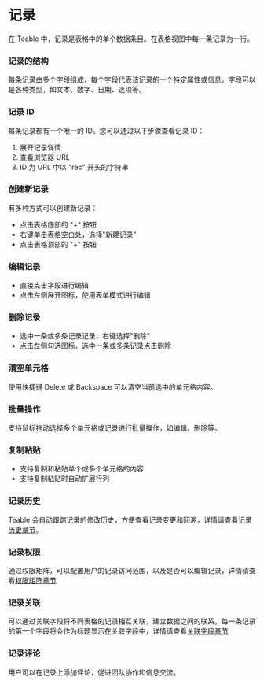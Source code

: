 # 记录

在 Teable 中，记录是表格中的单个数据条目。在表格视图中每一条记录为一行。

### 记录的结构

每条记录由多个字段组成，每个字段代表该记录的一个特定属性或信息。字段可以是各种类型，如文本、数字、日期、选项等。

### 记录 ID

每条记录都有一个唯一的 ID。您可以通过以下步骤查看记录 ID：

1. 展开记录详情
2. 查看浏览器 URL
3. ID 为 URL 中以 "rec" 开头的字符串

### 创建新记录

有多种方式可以创建新记录：

* 点击表格底部的 "+" 按钮
* 右键单击表格空白处，选择"新建记录"
* 点击表格顶部的 "+" 按钮

### 编辑记录

* 直接点击字段进行编辑
* 点击左侧展开图标，使用表单模式进行编辑

### 删除记录

* 选中一条或多条记录记录，右键选择"删除"
* 点击左侧勾选图标，选中一条或多条记录点击删除

### 清空单元格

使用快捷键 Delete 或 Backspace 可以清空当前选中的单元格内容。

### 批量操作

支持鼠标拖动选择多个单元格或记录进行批量操作，如编辑、删除等。

### 复制粘贴

* 支持复制和粘贴单个或多个单元格的内容
* 支持复制粘贴时自动扩展行列

### 记录历史

Teable 会自动跟踪记录的修改历史，方便查看记录变更和回溯，详情请查看[记录历史章节](ji-lu-li-shi.md)。

### 记录权限

通过权限矩阵，可以配置用户的记录访问范围，以及是否可以编辑记录，详情请查看[权限矩阵章节](../quan-xian-guan-li.md)

### 记录关联

可以通过关联字段将不同表格的记录相互关联，建立数据之间的联系。每一条记录的第一个字段将会作为标题显示在关联字段中，详情请查看[关联字段章节](../zi-duan/gao-ji-zi-duan/guan-lian.md)

### 记录评论

用户可以在记录上添加评论，促进团队协作和信息交流。

